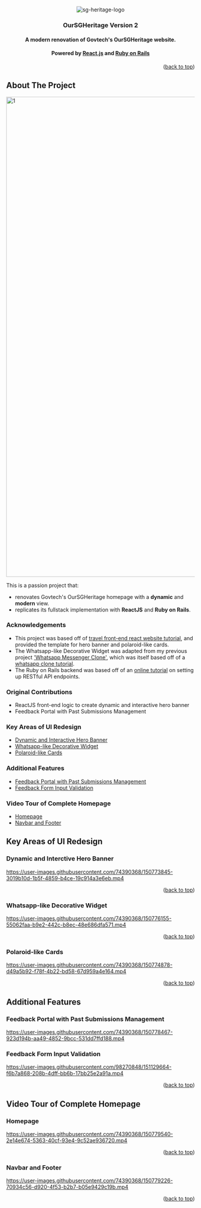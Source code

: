 <div id="top"></div>
<!--
*** Template: Best-README-Template (othneildrew/Best-README-Template)
-->

<!-- PROJECT LOGO -->
<br />
<div align="center">
  
  ![sg-heritage-logo](https://user-images.githubusercontent.com/74390368/150759432-526428ee-0bae-4761-88cf-00b62847b7fd.png)

  <h3 align="center">OurSGHeritage Version 2</h3>
  <h4 align="center">A modern renovation of Govtech's OurSGHeritage website.</h4>
  <h4 align="center">Powered by <a href="https://reactjs.org/">React.js</a> and <a href="https://rubyonrails.org/">Ruby on Rails</a></h4>

</div>

<p align="right">(<a href="#top">back to top</a>)</p>

<!-- ABOUT THE PROJECT -->
## About The Project
<img width="1280" alt="1" src="https://user-images.githubusercontent.com/74390368/150767826-8fe991aa-cfba-41f3-b493-f8c0d465d460.png">

This is a passion project that:
* renovates Govtech's OurSGHeritage homepage with a **dynamic** and **modern** view.
* replicates its fullstack implementation with **ReactJS** and **Ruby on Rails**.

### Acknowledgements
* This project was based off of [travel front-end react website tutorial](https://youtu.be/I2UBjN5ER4s), and provided the template for hero banner and polaroid-like cards. 
* The Whatsapp-like Decorative Widget was adapted from my previous project ['Whatsapp Messenger Clone'](https://github.com/jrenjiaqi/WhatsApp-Messenger-Clone), which was itself based off of a [whatsapp clone tutorial](https://youtu.be/gzdQDxzW2Tw).
* The Ruby on Rails backend was based off of an [online tutorial](https://youtu.be/QojnRc7SS9o) on setting up RESTful API endpoints.

### Original Contributions
* ReactJS front-end logic to create dynamic and interactive hero banner
* Feedback Portal with Past Submissions Management

### Key Areas of UI Redesign
<ul>
  <li> <a href="#dynamic-and-interctive-hero-banner">Dynamic and Interactive Hero Banner</a></li>
  <li> <a href="#whatsapp-like-decorative-widget">Whatsapp-like Decorative Widget</a></li>
  <li> <a href="#polaroid-like-cards">Polaroid-like Cards</a></li>
</ul>
 
### Additional Features
<ul>
  <li><a href="#feedback-portal-with-past-submissions-management">Feedback Portal with Past Submissions Management</a></li>
  <li><a href="#feedback-form-input-validation">Feedback Form Input Validation</a></li>
</ul>

### Video Tour of Complete Homepage
<ul>
  <li><a href="#homepage">Homepage</a></li>
  <li><a href="#navbar-and-footer">Navbar and Footer</a></li>
</ul>

<!-- GETTING STARTED -->
## Key Areas of UI Redesign

### Dynamic and Interctive Hero Banner
https://user-images.githubusercontent.com/74390368/150773845-3019b10d-1b5f-4859-b4ce-19c914a3e6eb.mp4

<p align="right">(<a href="#key-areas-of-ui-redesign">back to top</a>)</p>

### Whatsapp-like Decorative Widget
https://user-images.githubusercontent.com/74390368/150776155-55062faa-b9e2-442c-b8ec-48e686dfa571.mp4

<p align="right">(<a href="#key-areas-of-ui-redesign">back to top</a>)</p>

### Polaroid-like Cards
https://user-images.githubusercontent.com/74390368/150774878-d49a5b92-f78f-4b22-bd58-67d959a4e164.mp4

<p align="right">(<a href="#key-areas-of-ui-redesign">back to top</a>)</p>

## Additional Features

### Feedback Portal with Past Submissions Management
https://user-images.githubusercontent.com/74390368/150778467-923d194b-aa49-4852-9bcc-531dd7ffd188.mp4

### Feedback Form Input Validation
https://user-images.githubusercontent.com/98270848/151129664-f6b7a868-208b-4dff-bb6b-17bb25e2a91a.mp4

<p align="right">(<a href="#key-areas-of-ui-redesign">back to top</a>)</p>

## Video Tour of Complete Homepage
### Homepage
https://user-images.githubusercontent.com/74390368/150779540-2e14e674-5363-40cf-93e4-9c52ae936720.mp4

<p align="right">(<a href="#key-areas-of-ui-redesign">back to top</a>)</p>

### Navbar and Footer
https://user-images.githubusercontent.com/74390368/150779226-70934c56-d920-4f53-b2b7-b05e9429c19b.mp4

<p align="right">(<a href="#key-areas-of-ui-redesign">back to top</a>)</p>
